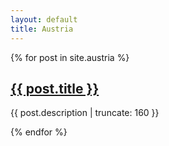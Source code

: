 ```yaml
---
layout: default
title: Austria
---
```


{% for post in site.austria %}


<a href="{{ post.url | prepend: site.baseurl }}">
        <h2>{{ post.title }}</h2>
</a>

<p class="post-excerpt">{{ post.description | truncate: 160 }}</p>

{% endfor %}      
